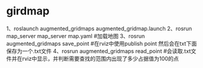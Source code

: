 # girdmap

1、roslaunch augmented_gridmaps augmented_gridmap.launch 
2、rosrun map_server map_server map.yaml  #加载地图
3、rosrun augmented_gridmaps save_point #在rviz中使用publish point 然后会在txt下面保存为一个.txt文件
4、rosrun augmented_gridmaps read_point #会读取.txt文件并在rviz中显示，并判断需要查找的范围内出现了多少占据值为100的点
